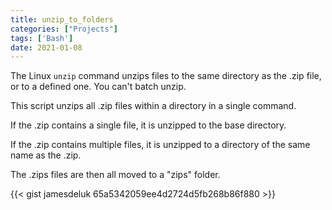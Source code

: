 ```yaml
---
title: unzip_to_folders
categories: ["Projects"]
tags: ['Bash']
date: 2021-01-08
---
```


The Linux `unzip` command unzips files to the same directory as the .zip file, or to a defined one. You can't batch unzip.

This script unzips all .zip files within a directory in a single command.

If the .zip contains a single file, it is unzipped to the base directory.

If the .zip contains multiple files, it is unzipped to a directory of the same name as the .zip. 

The .zips files are then all moved to a "zips" folder.

{{< gist jamesdeluk 65a5342059ee4d2724d5fb268b86f880 >}}